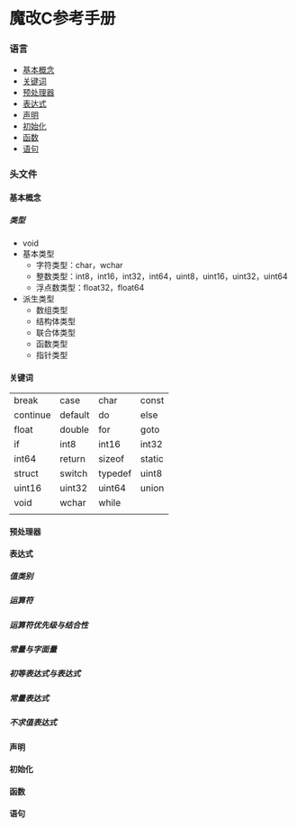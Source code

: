 # 魔改C参考手册



### 语言

+ [基本概念](####基本概念)
+ [关键词](####关键词)
+ [预处理器](####预处理器)
+ [表达式](####表达式)
+ [声明](####声明)
+ [初始化](####初始化)
+ [函数](####函数)
+ [语句](####语句)

### 头文件



#### 基本概念

##### 类型

+ void
+ 基本类型
  + 字符类型：char，wchar
  + 整数类型：int8，int16，int32，int64，uint8，uint16，uint32，uint64
  + 浮点数类型：float32，float64
+ 派生类型
  + 数组类型
  + 结构体类型
  + 联合体类型
  + 函数类型
  + 指针类型



#### 关键词

|          |         |         |        |
| -------- | ------- | ------- | ------ |
| break    | case    | char    | const  |
| continue | default | do      | else   |
| float    | double  | for     | goto   |
| if       | int8    | int16   | int32  |
| int64    | return  | sizeof  | static |
| struct   | switch  | typedef | uint8  |
| uint16   | uint32  | uint64  | union  |
| void     | wchar   | while   |        |
|          |         |         |        |



#### 预处理器



#### 表达式



##### 值类别

##### 运算符

##### 运算符优先级与结合性

##### 常量与字面量

##### 初等表达式与表达式

##### 常量表达式

##### 不求值表达式



#### 声明

#### 初始化

#### 函数

#### 语句

